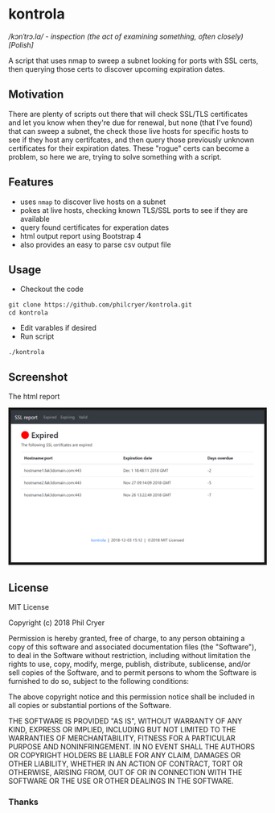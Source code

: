 # kontrola

_/kɔnˈtrɔ.la/ - inspection (the act of examining something, often closely) [Polish]_

A script that uses nmap to sweep a subnet looking for ports with SSL certs, then querying those certs to discover upcoming expiration dates.

## Motivation

There are plenty of scripts out there that will check SSL/TLS certificates and let you know when they're due for renewal, but none (that I've found) that can sweep a subnet, the check those live hosts for specific hosts to see if they host any certifcates, and then query those previously unknown certificates for their expiration dates. These "rogue" certs can become a problem, so here we are, trying to solve something with a script.

## Features

* uses `nmap` to discover live hosts on a subnet
* pokes at live hosts, checking known TLS/SSL ports to see if they are available
* query found certificates for experation dates
* html output report using Bootstrap 4
* also provides an easy to parse csv output file

## Usage

* Checkout the code
```
git clone https://github.com/philcryer/kontrola.git
cd kontrola
```

* Edit varables if desired
* Run script

```
./kontrola
```

## Screenshot

The html report

<div align="center"><img src="src/screenshot.png" border="5" alt="Screenshot"></div>

## License

MIT License

Copyright (c) 2018 Phil Cryer

Permission is hereby granted, free of charge, to any person obtaining a copy
of this software and associated documentation files (the "Software"), to deal
in the Software without restriction, including without limitation the rights
to use, copy, modify, merge, publish, distribute, sublicense, and/or sell
copies of the Software, and to permit persons to whom the Software is
furnished to do so, subject to the following conditions:

The above copyright notice and this permission notice shall be included in all
copies or substantial portions of the Software.

THE SOFTWARE IS PROVIDED "AS IS", WITHOUT WARRANTY OF ANY KIND, EXPRESS OR
IMPLIED, INCLUDING BUT NOT LIMITED TO THE WARRANTIES OF MERCHANTABILITY,
FITNESS FOR A PARTICULAR PURPOSE AND NONINFRINGEMENT. IN NO EVENT SHALL THE
AUTHORS OR COPYRIGHT HOLDERS BE LIABLE FOR ANY CLAIM, DAMAGES OR OTHER
LIABILITY, WHETHER IN AN ACTION OF CONTRACT, TORT OR OTHERWISE, ARISING FROM,
OUT OF OR IN CONNECTION WITH THE SOFTWARE OR THE USE OR OTHER DEALINGS IN THE
SOFTWARE.

### Thanks
